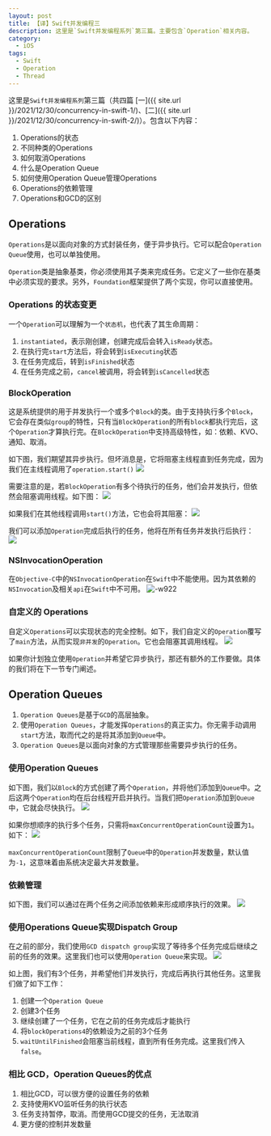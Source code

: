 ```yaml
---
layout: post
title: 【译】Swift并发编程三
description: 这里是`Swift并发编程系列`第三篇。主要包含`Operation`相关内容。
category:
  - iOS
tags:
  - Swift
  - Operation
  - Thread
---
```



这里是`Swift并发编程系列`第三篇（共四篇 [一]({{ site.url }}/2021/12/30/concurrency-in-swift-1/)、[二]({{ site.url }}/2021/12/30/concurrency-in-swift-2/)）。包含以下内容：
1. Operations的状态
2. 不同种类的Operations
3. 如何取消Operations
4. 什么是Operation Queue
5. 如何使用Operation Queue管理Operations
6. Operations的依赖管理
7. Operations和GCD的区别


## Operations

`Operations`是以面向对象的方式封装任务，便于异步执行。它可以配合`Operation Queue`使用，也可以单独使用。

`Operation`类是抽象基类，你必须使用其子类来完成任务。它定义了一些你在基类中必须实现的要求。另外，`Foundation`框架提供了两个实现，你可以直接使用。

### Operations 的状态变更

一个`Operation`可以理解为一个`状态机`，也代表了其生命周期：
1. `instantiated`，表示刚创建，创建完成后会转入`isReady`状态。
2. 在执行完`start`方法后，将会转到`isExecuting`状态
3. 在任务完成后，转到`isFinished`状态
4. 在任务完成之前，`cancel`被调用，将会转到`isCancelled`状态

### BlockOperation

这是系统提供的用于并发执行一个或多个`Block`的类。由于支持执行多个`Block`，它会存在类似`group`的特性，只有当`BlockOperation`的所有`block`都执行完后，这个`Operation`才算执行完。在`BlockOperation`中支持高级特性，如：依赖、KVO、通知、取消。

如下图，我们期望其异步执行。但坏消息是，它将阻塞主线程直到任务完成，因为我们在主线程调用了`operation.start()`
![](http://images-for-blog.oss-cn-beijing.aliyuncs.com/2022/01/13/16419627787521.png)

需要注意的是，若`BlockOperation`有多个待执行的任务，他们会并发执行，但依然会阻塞调用线程。如下图：
![](http://images-for-blog.oss-cn-beijing.aliyuncs.com/2022/01/13/16419629870711.png)

如果我们在其他线程调用`start()`方法，它也会将其阻塞：
![](http://images-for-blog.oss-cn-beijing.aliyuncs.com/2022/01/13/16419632928864.png)

我们可以添加`Operation`完成后执行的任务，他将在所有任务并发执行后执行：
![](http://images-for-blog.oss-cn-beijing.aliyuncs.com/2022/01/13/16419634977469.png)

### NSInvocationOperation

在`Objective-C`中的`NSInvocationOperation`在`Swift`中不能使用。因为其依赖的`NSInvocation`及相关`api`在`Swift`中不可用。
![-w922](http://images-for-blog.oss-cn-beijing.aliyuncs.com/2022/01/13/16419638386237.jpg)

### 自定义的 Operations

自定义`Operations`可以实现状态的完全控制。如下，我们自定义的`Operation`覆写了`main`方法，从而实现`非并发`的`Operation`。它也会阻塞其调用线程。
![](http://images-for-blog.oss-cn-beijing.aliyuncs.com/2022/01/13/16419648309816.png)

如果你计划独立使用`Operation`并希望它异步执行，那还有额外的工作要做。具体的我们将在下一节专门阐述。

## Operation Queues

1. `Operation Queues`是基于`GCD`的高层抽象。
2. 使用`Operation Queues`，才能发挥`Operations`的真正实力。你无需手动调用`start`方法，取而代之的是将其添加到`Queue`中。
3. `Operation Queues`是以面向对象的方式管理那些需要异步执行的任务。

### 使用Operation Queues

如下图，我们以`Block`的方式创建了两个`Operation`，并将他们添加到`Queue`中。之后这两个`Operation`均在后台线程开启并执行。当我们把`Operation`添加到`Queue`中，它就会尽快执行。
![](http://images-for-blog.oss-cn-beijing.aliyuncs.com/2022/01/13/16419684109100.png)

如果你想顺序的执行多个任务，只需将`maxConcurrentOperationCount`设置为`1`。如下：
![](http://images-for-blog.oss-cn-beijing.aliyuncs.com/2022/01/13/16419685107816.png)

`maxConcurrentOperationCount`限制了`Queue`中的`Operation`并发数量，默认值为`-1`，这意味着由系统决定最大并发数量。

### 依赖管理

如下图，我们可以通过在两个任务之间添加依赖来形成顺序执行的效果。
![](http://images-for-blog.oss-cn-beijing.aliyuncs.com/2022/01/13/16419689350663.png)

### 使用Operations Queue实现Dispatch Group

在之前的部分，我们使用`GCD dispatch group`实现了等待多个任务完成后继续之前的任务的效果。这里我们也可以使用`Operation Queue`来实现。
![](http://images-for-blog.oss-cn-beijing.aliyuncs.com/2022/01/13/16419700621163.png)

如上图，我们有3个任务，并希望他们并发执行，完成后再执行其他任务。这里我们做了如下工作：
1. 创建一个`Operation Queue`
2. 创建3个任务
3. 继续创建了一个任务，它在之前的任务完成后才能执行
4. 将`blockOperations4`的依赖设为之前的3个任务
5. `waitUntilFinished`会阻塞当前线程，直到所有任务完成。这里我们传入`false`。

### 相比 GCD，Operation Queues的优点

1. 相比GCD，可以很方便的设置任务的依赖
2. 支持使用KVO监听任务的执行状态
3. 任务支持暂停，取消。而使用GCD提交的任务，无法取消
4. 更方便的控制并发数量